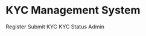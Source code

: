 <div class="container mt-4">
  <h1 class="text-center mb-4">KYC Management System</h1>
  <div class="mb-4 text-center">
    <a routerLink="/register" class="btn btn-outline-primary me-2">Register</a>
    <a routerLink="/submit-kyc" class="btn btn-outline-primary me-2">Submit KYC</a>
    <a routerLink="/kyc-status" class="btn btn-outline-primary me-2">KYC Status</a>
    <a routerLink="/admin-dashboard" class="btn btn-outline-danger">Admin</a>
  </div>
  <router-outlet></router-outlet>
</div>
